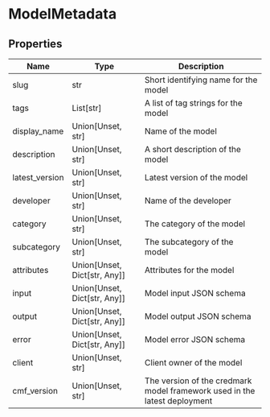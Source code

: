 # ModelMetadata


## Properties
Name | Type | Description
------------ | ------------- | -------------
slug | str | Short identifying name for the model
tags | List[str] | A list of tag strings for the model
display_name | Union[Unset, str] | Name of the model
description | Union[Unset, str] | A short description of the model
latest_version | Union[Unset, str] | Latest version of the model
developer | Union[Unset, str] | Name of the developer
category | Union[Unset, str] | The category of the model
subcategory | Union[Unset, str] | The subcategory of the model
attributes | Union[Unset, Dict[str, Any]] | Attributes for the model
input | Union[Unset, Dict[str, Any]] | Model input JSON schema
output | Union[Unset, Dict[str, Any]] | Model output JSON schema
error | Union[Unset, Dict[str, Any]] | Model error JSON schema
client | Union[Unset, str] | Client owner of the model
cmf_version | Union[Unset, str] | The version of the credmark model framework used in the latest deployment

